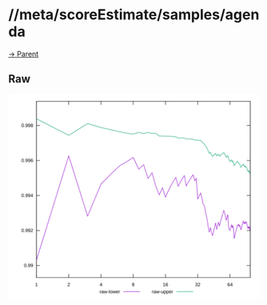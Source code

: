 
# //meta/scoreEstimate/samples/agenda

[→ Parent](../..)


## Raw

![PLOT: raw-values](./raw/values.svg)